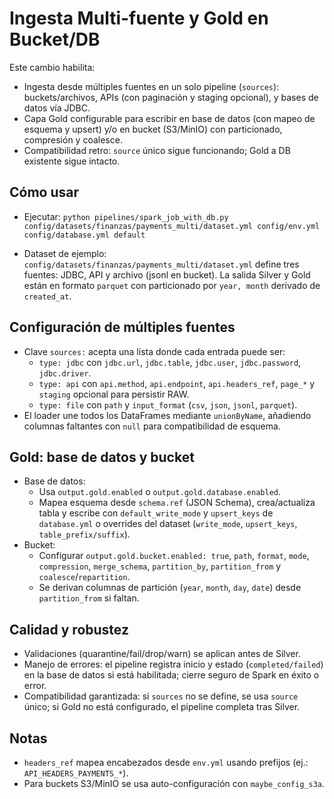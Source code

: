 # Ingesta Multi-fuente y Gold en Bucket/DB

Este cambio habilita:
- Ingesta desde múltiples fuentes en un solo pipeline (`sources`): buckets/archivos, APIs (con paginación y staging opcional), y bases de datos vía JDBC.
- Capa Gold configurable para escribir en base de datos (con mapeo de esquema y upsert) y/o en bucket (S3/MinIO) con particionado, compresión y coalesce.
- Compatibilidad retro: `source` único sigue funcionando; Gold a DB existente sigue intacto.

## Cómo usar

- Ejecutar:
  `python pipelines/spark_job_with_db.py config/datasets/finanzas/payments_multi/dataset.yml config/env.yml config/database.yml default`

- Dataset de ejemplo:
  `config/datasets/finanzas/payments_multi/dataset.yml` define tres fuentes: JDBC, API y archivo (jsonl en bucket). La salida Silver y Gold están en formato `parquet` con particionado por `year, month` derivado de `created_at`.

## Configuración de múltiples fuentes

- Clave `sources:` acepta una lista donde cada entrada puede ser:
  - `type: jdbc` con `jdbc.url`, `jdbc.table`, `jdbc.user`, `jdbc.password`, `jdbc.driver`.
  - `type: api` con `api.method`, `api.endpoint`, `api.headers_ref`, `page_*` y `staging` opcional para persistir RAW.
  - `type: file` con `path` y `input_format` (`csv`, `json`, `jsonl`, `parquet`).
- El loader une todos los DataFrames mediante `unionByName`, añadiendo columnas faltantes con `null` para compatibilidad de esquema.

## Gold: base de datos y bucket

- Base de datos:
  - Usa `output.gold.enabled` o `output.gold.database.enabled`.
  - Mapea esquema desde `schema.ref` (JSON Schema), crea/actualiza tabla y escribe con `default_write_mode` y `upsert_keys` de `database.yml` o overrides del dataset (`write_mode`, `upsert_keys`, `table_prefix/suffix`).
- Bucket:
  - Configurar `output.gold.bucket.enabled: true`, `path`, `format`, `mode`, `compression`, `merge_schema`, `partition_by`, `partition_from` y `coalesce`/`repartition`.
  - Se derivan columnas de partición (`year`, `month`, `day`, `date`) desde `partition_from` si faltan.

## Calidad y robustez

- Validaciones (quarantine/fail/drop/warn) se aplican antes de Silver.
- Manejo de errores: el pipeline registra inicio y estado (`completed/failed`) en la base de datos si está habilitada; cierre seguro de Spark en éxito o error.
- Compatibilidad garantizada: si `sources` no se define, se usa `source` único; si Gold no está configurado, el pipeline completa tras Silver.

## Notas

- `headers_ref` mapea encabezados desde `env.yml` usando prefijos (ej.: `API_HEADERS_PAYMENTS_*`).
- Para buckets S3/MinIO se usa auto-configuración con `maybe_config_s3a`.